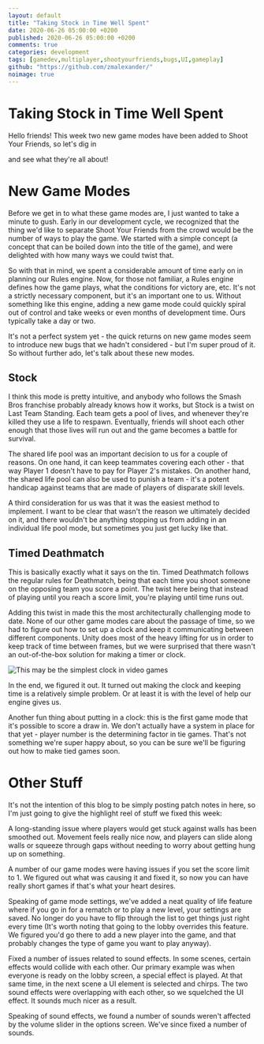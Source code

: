 ```yaml
---
layout: default
title: "Taking Stock in Time Well Spent"
date: 2020-06-26 05:00:00 +0200
published: 2020-06-26 05:00:00 +0200
comments: true
categories: development
tags: [gamedev,multiplayer,shootyourfriends,bugs,UI,gameplay]
github: "https://github.com/zmalexander/"
noimage: true
---
```


# Taking Stock in Time Well Spent
Hello friends! This week two new game modes have been added to Shoot Your Friends, so let's dig in
<!--more-->
and see what they're all about!

# New Game Modes
Before we get in to what these game modes are, I just wanted to take a minute to gush. Early in our development cycle, we recognized that the thing we'd like to separate Shoot Your Friends from the crowd would be the number of ways to play the game. We started with a simple concept (a concept that can be boiled down into the title of the game), and were delighted with how many ways we could twist that. 

So with that in mind, we spent a considerable amount of time early on in planning our Rules engine. Now, for those not familiar, a Rules engine defines how the game plays, what the conditions for victory are, etc. It's not a strictly necessary component, but it's an important one to us. Without something like this engine, adding a new game mode could quickly spiral out of control and take weeks or even months of development time. Ours typically take a day or two.

It's not a perfect system yet - the quick returns on new game modes seem to introduce new bugs that we hadn't considered - but I'm super proud of it. So without further ado, let's talk about these new modes.

## Stock 
I think this mode is pretty intuitive, and anybody who follows the Smash Bros franchise probably already knows how it works, but Stock is a twist on Last Team Standing. Each team gets a pool of lives, and whenever they're killed they use a life to respawn. Eventually, friends will shoot each other enough that those lives will run out and the game becomes a battle for survival.

The shared life pool was an important decision to us for a couple of reasons. On one hand, it can keep teammates covering each other - that way Player 1 doesn't have to pay for Player 2's mistakes. On another hand, the shared life pool can also be used to punish a team - it's a potent handicap against teams that are made of players of disparate skill levels.

A third consideration for us was that it was the easiest method to implement. I want to be clear that wasn't the reason we ultimately decided on it, and there wouldn't be anything stopping us from adding in an individual life pool mode, but sometimes you just get lucky like that.

## Timed Deathmatch
This is basically exactly what it says on the tin. Timed Deathmatch follows the regular rules for Deathmatch, being that each time you shoot someone on the opposing team you score a point. The twist here being that instead of playing until you reach a score limit, you're playing until time runs out.

Adding this twist in made this the most architecturally challenging mode to date. None of our other game modes care about the passage of time, so we had to figure out how to set up a clock and keep it communicating between different components. Unity does most of the heavy lifting for us in order to keep track of time between frames, but we were surprised that there wasn't an out-of-the-box solution for making a timer or clock.

<img class="center-block img-responsive" src="/ShootYourFriendsWebsite/assets/images{{page.id}}/timer.png" alt="This may be the simplest clock in video games"/>

In the end, we figured it out. It turned out making the clock and keeping time is a relatively simple problem. Or at least it is with the level of help our engine gives us.

Another fun thing about putting in a clock: this is the first game mode that it's possible to score a draw in. We don't actually have a system in place for that yet - player number is the determining factor in tie games. That's not something we're super happy about, so you can be sure we'll be figuring out how to make tied games soon.

# Other Stuff
It's not the intention of this blog to be simply posting patch notes in here, so I'm just going to give the highlight reel of stuff we fixed this week:

A long-standing issue where players would get stuck against walls has been smoothed out. Movement feels really nice now, and players can slide along walls or squeeze through gaps without needing to worry about getting hung up on something.

A number of our game modes were having issues if you set the score limit to 1. We figured out what was causing it and fixed it, so now you can have really short games if that's what your heart desires. 

Speaking of game mode settings, we've added a neat quality of life feature where if you go in for a rematch or to play a new level, your settings are saved. No longer do you have to flip through the list to get things just right every time (It's worth noting that going to the lobby overrides this feature. We figured you'd go there to add a new player into the game, and that probably changes the type of game you want to play anyway).

Fixed a number of issues related to sound effects. In some scenes, certain effects would collide with each other. Our primary example was when everyone is ready on the lobby screen, a special effect is played. At that same time, in the next scene a UI element is selected and chirps. The two sound effects were overlapping with each other, so we squelched the UI effect. It sounds much nicer as a result.

Speaking of sound effects, we found a number of sounds weren't affected by the volume slider in the options screen. We've since fixed a number of sounds.

